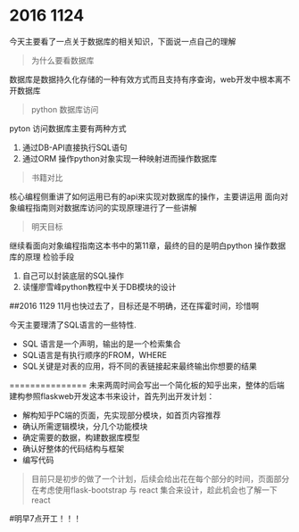 # 2016 1124 
今天主要看了一点关于数据库的相关知识，下面说一点自己的理解
>为什么要看数据库

数据库是数据持久化存储的一种有效方式而且支持有序查询，web开发中根本离不开数据库

>python 数据库访问

pyton 访问数据库主要有两种方式

1. 通过DB-API直接执行SQL语句
2. 通过ORM 操作python对象实现一种映射进而操作数据库

>书籍对比

核心编程侧重讲了如何运用已有的api来实现对数据库的操作，主要讲运用
面向对象编程指南则对数据库访问的实现原理进行了一些讲解

> 明天目标

继续看面向对象编程指南这本书中的第11章，最终的目的是明白python 操作数据库的原理
检验手段

1. 自己可以封装底层的SQL操作
2. 读懂廖雪峰python教程中关于DB模块的设计


##2016 1129
11月也快过去了，目标还是不明确，还在挥霍时间，珍惜啊

今天主要理清了SQL语言的一些特性.

  - SQL 语言是一个声明，输出的是一个检索集合
  - SQL语言是有执行顺序的FROM，WHERE
  - SQL关键是对表的应用，将不同的表链接起来最终输出你想要的结果 

===============
未来两周时间会写出一个简化板的知乎出来，整体的后端建构参照flaskweb开发这本书来设计，首先列出开发计划：

- 解构知乎PC端的页面，先实现部分模块，如首页内容推荐
- 确认所需逻辑模块，分几个功能模块
- 确定需要的数据，构建数据库模型
- 确认好整体的代码结构与框架
- 编写代码

> 目前只是初步的做了一个计划，后续会给出花在每个部分的时间，页面部分在考虑使用flask-bootstrap 与 react 集合来设计，趁此机会也了解一下react

#明早7点开工！！！
